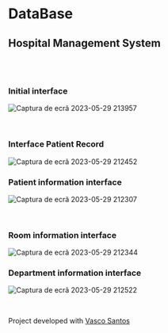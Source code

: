 # DataBase

## Hospital Management System 

<br>
<br>

### Initial interface

![Captura de ecrã 2023-05-29 213957](https://github.com/CF2001/Database/assets/84447852/5fed2819-bda0-4dd2-bf3f-eb1143185df7)

<br>

### Interface Patient Record
![Captura de ecrã 2023-05-29 212452](https://github.com/CF2001/Database/assets/84447852/ea0a3490-e605-4a18-9d78-4628349aa06e)
<br>

### Patient information interface
![Captura de ecrã 2023-05-29 212307](https://github.com/CF2001/Database/assets/84447852/a979a101-743c-405d-b20f-a4f4fddbef6c)

<br>

### Room information interface

![Captura de ecrã 2023-05-29 212344](https://github.com/CF2001/Database/assets/84447852/db3e5eaf-7d46-4298-b3fd-112073358fc4)
<br>

### Department information interface

![Captura de ecrã 2023-05-29 212522](https://github.com/CF2001/Database/assets/84447852/8c5d6af5-037a-4bf5-b5e6-12b5ca2a0da5)

<br>

Project developed with [Vasco Santos](https://github.com/VS-UA)
